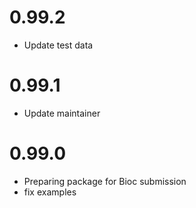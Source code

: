 # 0.99.2
  - Update test data

# 0.99.1
  - Update maintainer

# 0.99.0
  - Preparing package for Bioc submission
  - fix examples
  
